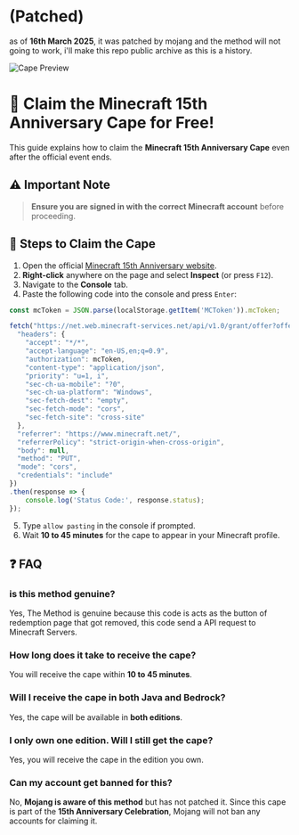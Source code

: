 # (Patched)
as of **16th March 2025**, it was patched by mojang and the method will not going to work, i'll make this repo public archive as this is a history.

![Cape Preview](https://s.namemc.com/3d/skin/body.png?id=12b92a9206470fe2&cape=86a126427a9cf1c9&theta=210&width=293&height=293)

# 🎉 Claim the Minecraft 15th Anniversary Cape for Free!  

This guide explains how to claim the **Minecraft 15th Anniversary Cape** even after the official event ends.  

## ⚠️ Important Note  
> **Ensure you are signed in with the correct Minecraft account** before proceeding.  

## 📌 Steps to Claim the Cape  

1. Open the official [Minecraft 15th Anniversary website](https://www.minecraft.net/en-us/15th-anniversary).  
2. **Right-click** anywhere on the page and select **Inspect** (or press `F12`).  
3. Navigate to the **Console** tab.  
4. Paste the following code into the console and press `Enter`:  

```javascript
const mcToken = JSON.parse(localStorage.getItem('MCToken')).mcToken;

fetch("https://net.web.minecraft-services.net/api/v1.0/grant/offer?offer=7118a7d5-240e-4f6d-8959-5269ba041938", {
  "headers": {
    "accept": "*/*",
    "accept-language": "en-US,en;q=0.9",
    "authorization": mcToken,
    "content-type": "application/json",
    "priority": "u=1, i",
    "sec-ch-ua-mobile": "?0",
    "sec-ch-ua-platform": "Windows",
    "sec-fetch-dest": "empty",
    "sec-fetch-mode": "cors",
    "sec-fetch-site": "cross-site"
  },
  "referrer": "https://www.minecraft.net/",
  "referrerPolicy": "strict-origin-when-cross-origin",
  "body": null,
  "method": "PUT",
  "mode": "cors",
  "credentials": "include"
})
.then(response => {
    console.log('Status Code:', response.status);
});
```

5. Type `allow pasting` in the console if prompted.  
6. Wait **10 to 45 minutes** for the cape to appear in your Minecraft profile.  



## ❓ FAQ  

### is this method genuine?
Yes, The Method is genuine because this code is acts as the button of redemption page that got removed, this code send a API request to Minecraft Servers.

### How long does it take to receive the cape?  
You will receive the cape within **10 to 45 minutes**.  

### Will I receive the cape in both Java and Bedrock?  
Yes, the cape will be available in **both editions**.  

### I only own one edition. Will I still get the cape?  
Yes, you will receive the cape in the edition you own.  

### Can my account get banned for this?  
No, **Mojang is aware of this method** but has not patched it. Since this cape is part of the **15th Anniversary Celebration**, Mojang will not ban any accounts for claiming it.  
